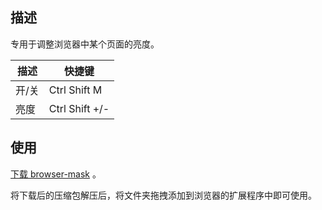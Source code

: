 ## 描述

专用于调整浏览器中某个页面的亮度。

| 描述  | 快捷键         |
| ----- | -------------- |
| 开/关 | Ctrl Shift M   |
| 亮度  | Ctrl Shift +/- |

## 使用

[下载 browser-mask](https://github.com/ApeWhoLovesCode/browser-mask/tree/main/build/browser-mask.zip) 。

将下载后的压缩包解压后，将文件夹拖拽添加到浏览器的扩展程序中即可使用。
